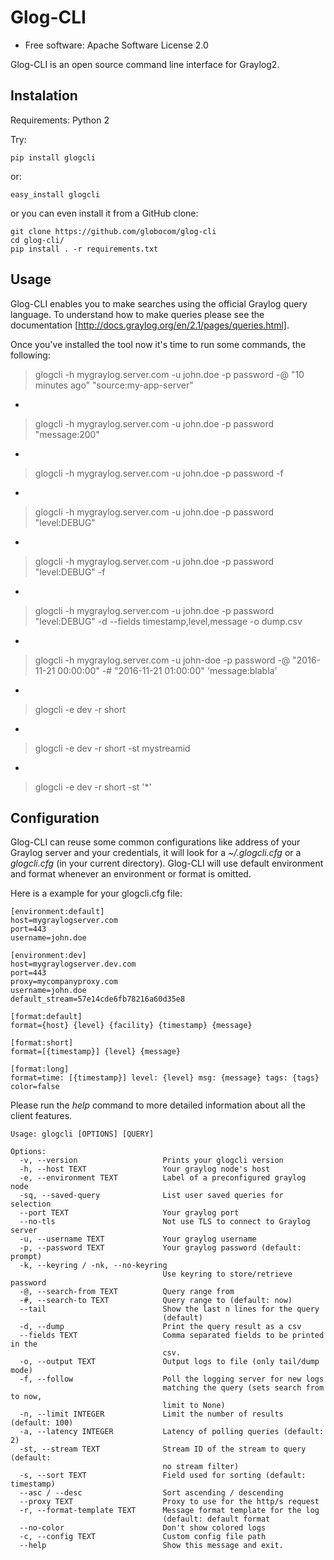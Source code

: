 Glog-CLI
===============================

* Free software: Apache Software License 2.0

Glog-CLI is an open source command line interface for Graylog2.

Instalation
--------
Requirements: Python 2

Try:

	pip install glogcli

or:

	easy_install glogcli

or you can even install it from a GitHub clone:

	git clone https://github.com/globocom/glog-cli
	cd glog-cli/
	pip install . -r requirements.txt

Usage
--------
Glog-CLI enables you to make searches using the official Graylog query language. To understand how to make queries 
please see the documentation [http://docs.graylog.org/en/2.1/pages/queries.html].

Once you've installed the tool now it's time to run some commands, the following:

> glogcli -h mygraylog.server.com -u john.doe -p password -@ "10 minutes ago" "source:my-app-server"

-

> glogcli -h mygraylog.server.com -u john.doe -p password "message:200"

-

> glogcli -h mygraylog.server.com -u john.doe -p password -f

-

> glogcli -h mygraylog.server.com -u john.doe -p password "level:DEBUG"

-

> glogcli -h mygraylog.server.com -u john.doe -p password "level:DEBUG" -f

-

> glogcli -h mygraylog.server.com -u john.doe -p password "level:DEBUG" -d --fields timestamp,level,message -o dump.csv

-

> glogcli -h mygraylog.server.com -u john-doe -p password -@ "2016-11-21 00:00:00" -# "2016-11-21 01:00:00" 'message:blabla'

-

> glogcli -e dev -r short

-

> glogcli -e dev -r short -st mystreamid

-

> glogcli -e dev -r short -st '*'



Configuration
--------

Glog-CLI can reuse some common configurations like address of your Graylog server and your credentials, it will look for a
*~/.glogcli.cfg* or a *glogcli.cfg* (in your current directory). Glog-CLI will use default environment and format 
whenever an environment or format is omitted.

Here is a example for your glogcli.cfg file:

    [environment:default]
    host=mygraylogserver.com
    port=443
    username=john.doe

    [environment:dev]
    host=mygraylogserver.dev.com
    port=443
    proxy=mycompanyproxy.com
    username=john.doe
    default_stream=57e14cde6fb78216a60d35e8

    [format:default]
    format={host} {level} {facility} {timestamp} {message}
    
    [format:short]
    format=[{timestamp}] {level} {message}
    
    [format:long]
    format=time: [{timestamp}] level: {level} msg: {message} tags: {tags}
    color=false

Please run the *help* command to more detailed information about all the client features.
	
	Usage: glogcli [OPTIONS] [QUERY]

	Options:
	  -v, --version                   Prints your glogcli version
	  -h, --host TEXT                 Your graylog node's host
	  -e, --environment TEXT          Label of a preconfigured graylog node
	  -sq, --saved-query              List user saved queries for selection
	  --port TEXT                     Your graylog port
	  --no-tls                        Not use TLS to connect to Graylog server
	  -u, --username TEXT             Your graylog username
	  -p, --password TEXT             Your graylog password (default: prompt)
	  -k, --keyring / -nk, --no-keyring
	                                  Use keyring to store/retrieve password
	  -@, --search-from TEXT          Query range from
	  -#, --search-to TEXT            Query range to (default: now)
	  --tail                          Show the last n lines for the query
	                                  (default)
	  -d, --dump                      Print the query result as a csv
	  --fields TEXT                   Comma separated fields to be printed in the
	                                  csv.
	  -o, --output TEXT               Output logs to file (only tail/dump mode)
	  -f, --follow                    Poll the logging server for new logs
	                                  matching the query (sets search from to now,
	                                  limit to None)
	  -n, --limit INTEGER             Limit the number of results (default: 100)
	  -a, --latency INTEGER           Latency of polling queries (default: 2)
	  -st, --stream TEXT              Stream ID of the stream to query (default:
	                                  no stream filter)
	  -s, --sort TEXT                 Field used for sorting (default: timestamp)
	  --asc / --desc                  Sort ascending / descending
	  --proxy TEXT                    Proxy to use for the http/s request
	  -r, --format-template TEXT      Message format template for the log
	                                  (default: default format
	  --no-color                      Don't show colored logs
	  -c, --config TEXT               Custom config file path
	  --help                          Show this message and exit.
